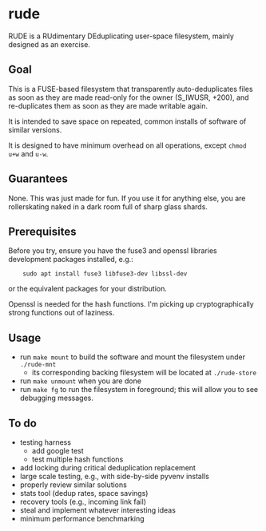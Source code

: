 # rude

RUDE is a RUdimentary DEduplicating user-space filesystem, mainly designed as an exercise.


## Goal

This is a FUSE-based filesystem that transparently auto-deduplicates
files as soon as they are made read-only for the owner (S_IWUSR, +200),
and re-duplicates them as soon as they are made writable again.

It is intended to save space on repeated, common installs of software
of similar versions.

It is designed to have minimum overhead on all operations, except `chmod u+w` and `u-w`.

## Guarantees
None. This was just made for fun.  If you use it for anything else,
you are rollerskating naked in a dark room full of sharp glass shards.

## Prerequisites
Before you try, ensure you have the fuse3 and openssl libraries
development packages installed, e.g.:

        sudo apt install fuse3 libfuse3-dev libssl-dev

or the equivalent packages for your distribution.

Openssl is needed for the hash functions. I'm picking up cryptographically
strong functions out of laziness.

## Usage

- run `make mount` to build the software and mount the filesystem under `./rude-mnt`
    - its corresponding backing filesystem will be located at `./rude-store`
- run `make unmount` when you are done
- run `make fg` to run the filesystem in foreground;
  this will allow you to see debugging messages.


## To do
- testing harness
  - add google test
  - test multiple hash functions
- add locking during critical deduplication replacement
- large scale testing, e.g., with side-by-side pyvenv installs
- properly review similar solutions
- stats tool (dedup rates, space savings)
- recovery tools (e.g., incoming link fail)
- steal and implement whatever interesting ideas
- minimum performance benchmarking
